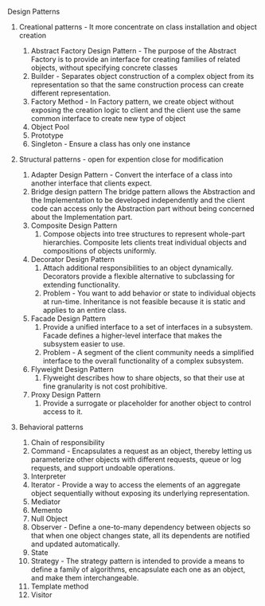 Design Patterns 

1. Creational patterns - It more concentrate on class installation and object creation
	1. Abstract Factory Design Pattern - The purpose of the Abstract Factory is to provide an interface for creating families of related objects, without specifying concrete classes
	2. Builder - Separates object construction of a complex object from its representation so that the same construction process can create different representation. 
	3. Factory Method - In Factory pattern, we create object without exposing the creation logic to client and the client use the same common interface to create new type of object
	4. Object Pool
	5. Prototype
	6. Singleton - Ensure a class has only one instance

2. Structural patterns - open for expention close for modification
	1. Adapter Design Pattern - Convert the interface of a class into another interface that clients expect.
	2. Bridge design pattern
		The bridge pattern allows the Abstraction and the Implementation to be developed independently and the client code can access only the Abstraction part without being 			concerned about the Implementation part.
	3. Composite Design Pattern
		1. Compose objects into tree structures to represent whole-part hierarchies. Composite lets clients treat individual objects and compositions of objects uniformly.
	4. Decorator Design Pattern
		1. Attach additional responsibilities to an object dynamically. Decorators provide a flexible alternative to subclassing for extending functionality.
		2. Problem - You want to add behavior or state to individual objects at run-time. Inheritance is not feasible because it is static and applies to an entire class.
	5. Facade Design Pattern
		1. Provide a unified interface to a set of interfaces in a subsystem. Facade defines a higher-level interface that makes the subsystem easier to use.
		2. Problem - A segment of the client community needs a simplified interface to the overall functionality of a complex subsystem.
	6. Flyweight Design Pattern
		1. Flyweight describes how to share objects, so that their use at fine granularity is not cost prohibitive.
	7. Proxy Design Pattern
		1. Provide a surrogate or placeholder for another object to control access to it.

3. Behavioral patterns
	1. Chain of responsibility
	2. Command - Encapsulates a request as an object, thereby letting us parameterize other objects with different requests, queue or log requests, and support undoable operations.
	3. Interpreter
	4. Iterator - Provide a way to access the elements of an aggregate object sequentially without exposing its underlying representation.
	5. Mediator
	6. Memento
	7. Null Object
	8. Observer - Define a one-to-many dependency between objects so that when one object changes state, all its dependents are notified and updated automatically.
	9. State
	10. Strategy - The strategy pattern is intended to provide a means to define a family of algorithms, encapsulate each one as an object, and make them interchangeable.
	11. Template method
	12. Visitor
